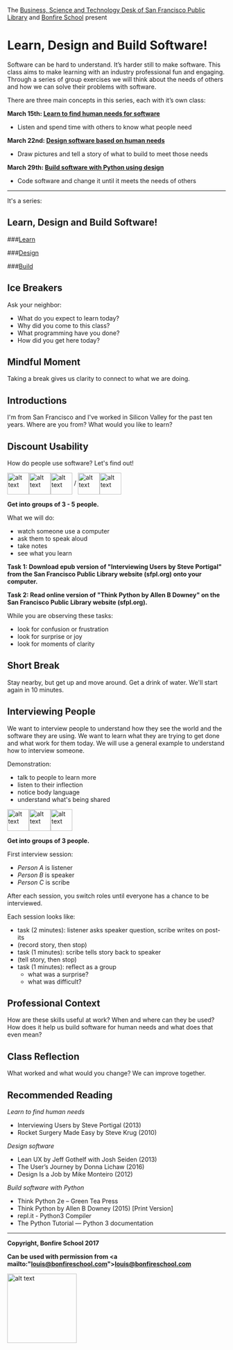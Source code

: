 The [Business, Science and Technology Deskof San Francisco Public Library](http://sfpl.org/index.php?pg=0200001701) and [Bonfire School](http://bonfireschool.com/) present

# Learn, Design and Build Software!

Software can be hard to understand. It’s harder still to make software. This class aims to make learning with an industry professional fun and engaging. Through a series of group exercises we will think about the needs of others and how we can solve their problems with software.

There are three main concepts in this series, each with it’s own class:**March 15th: [Learn to find human needs for software](https://github.com/bonfireschool/bonfire-curriculum/blob/master/2017-03-learn/learn-curriculum.md)**

* Listen and spend time with others to know what people need
**March 22nd: [Design software based on human needs]()**

* Draw pictures and tell a story of what to build to meet those needs**March 29th: [Build software with Python using design]()**

* Code software and change it until it meets the needs of others

* * *

It's a series:

Learn, Design and Build Software!
---------------------------------
###[Learn]()

###[Design]()

###[Build]()



Ice Breakers
------------

Ask your neighbor:

- What do you expect to learn today?
- Why did you come to this class?
- What programming have you done?
- How did you get here today?


Mindful Moment
--------------

Taking a break gives us clarity to connect to what we are doing.


Introductions
-------------

I'm from San Francisco and I've worked in Silicon Valley for the past ten years. Where are you from? What would you like to learn?


Discount Usability
------------------

How do people use software? Let's find out!

<img src="https://s3-us-west-1.amazonaws.com/www.bonfireschool.com/curriculum/person.svg" alt="alt text" width="50px" style="vertical-align:middle"><img src="https://s3-us-west-1.amazonaws.com/www.bonfireschool.com/curriculum/person.svg" alt="alt text" width="50px" style="vertical-align:middle"><img src="https://s3-us-west-1.amazonaws.com/www.bonfireschool.com/curriculum/person.svg" alt="alt text" width="50px" style="vertical-align:middle"> / <img src="https://s3-us-west-1.amazonaws.com/www.bonfireschool.com/curriculum/person.svg" alt="alt text" width="50px" style="vertical-align:middle"><img src="https://s3-us-west-1.amazonaws.com/www.bonfireschool.com/curriculum/person.svg" alt="alt text" width="50px" style="vertical-align:middle">

**Get into groups of 3 - 5 people.**

What we will do:

- watch someone use a computer
- ask them to speak aloud
- take notes
- see what you learn

**Task 1: Download epub version of "Interviewing Users by Steve Portigal" from the San Francisco Public Library website (sfpl.org) onto your computer.**

**Task 2: Read online version of "Think Python by Allen B Downey" on the San Francisco Public Library website (sfpl.org).**

While you are observing these tasks:

- look for confusion or frustration
- look for surprise or joy
- look for moments of clarity


Short Break
-----------

Stay nearby, but get up and move around. Get a drink of water. We'll start again in 10 minutes.


Interviewing People
-------------------

We want to interview people to understand how they see the world and the software they are using. We want to learn what they are trying to get done and what work for them today. We will use a general example to understand how to interview someone.

Demonstration:

- talk to people to learn more
- listen to their inflection
- notice body language
- understand what's being shared

<img src="https://s3-us-west-1.amazonaws.com/www.bonfireschool.com/curriculum/person-a.svg" alt="alt text" width="50px" style="vertical-align:middle"><img src="https://s3-us-west-1.amazonaws.com/www.bonfireschool.com/curriculum/person-b.svg" alt="alt text" width="50px" style="vertical-align:middle"><img src="https://s3-us-west-1.amazonaws.com/www.bonfireschool.com/curriculum/person-c.svg" alt="alt text" width="50px" style="vertical-align:middle">

**Get into groups of 3 people.**

First interview session:

- *Person A* is listener
- *Person B* is speaker
- *Person C* is scribe

After each session, you switch roles until everyone has a chance to be interviewed.

Each session looks like:

- task (2 minutes): listener asks speaker question, scribe writes on post-its
- (record story, then stop)
- task (1 minutes): scribe tells story back to speaker
- (tell story, then stop)
- task (1 minutes): reflect as a group
    - what was a surprise?
    - what was difficult?


Professional Context
--------------------

How are these skills useful at work? When and where can they be used? How does it help us build software for human needs and what does that even mean?


Class Reflection
----------------

What worked and what would you change? We can improve together.


Recommended Reading
-------------------

*Learn to find human needs*

- Interviewing Users by Steve Portigal (2013)
- Rocket Surgery Made Easy by Steve Krug (2010)

*Design software*

- Lean UX by Jeff Gothelf with Josh Seiden (2013)
- The User’s Journey by Donna Lichaw (2016)
- Design Is a Job by Mike Monteiro (2012)

*Build software with Python*

- Think Python 2e – Green Tea Press
- Think Python by Allen B Downey (2015) [Print Version]
- repl.it - Python3 Compiler
- The Python Tutorial — Python 3 documentation

---
**Copyright, Bonfire School 2017**

**Can be used with permission from <a mailto:"louis@bonfireschool.com">louis@bonfireschool.com</a>**

<img src="https://s3-us-west-1.amazonaws.com/www.bonfireschool.com/curriculum/bonfireschool-logotype.svg" alt="alt text" width="160px" style="vertical-align:middle">&nbsp;




